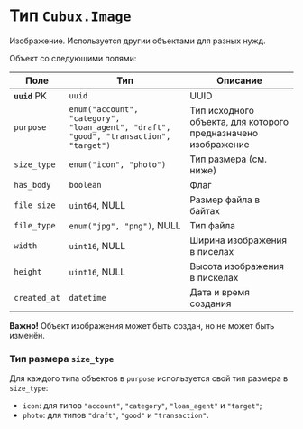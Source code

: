 Тип `Cubux.Image`
=================

Изображение. Используется другии объектами для разных нужд.

Объект со следующими полями:

Поле | Тип | Описание
---- | --- | --------
**`uuid`** PK | `uuid`                   | UUID
`purpose` | `enum("account", "category", "loan_agent", "draft", "good", "transaction", "target")` | Тип исходного объекта, для которого предназначено изображение
`size_type` | `enum("icon", "photo")`    | Тип размера (см. ниже)
`has_body`  | `boolean`                  | Флаг
`file_size` | `uint64`, NULL             | Размер файла в байтах
`file_type` | `enum("jpg", "png")`, NULL | Тип файла
`width`     | `uint16`, NULL             | Ширина изображения в писелах
`height`    | `uint16`, NULL             | Высота изображения в пискелах
`created_at`| `datetime`                 | Дата и время создания

**Важно!** Объект изображения может быть создан, но не может быть
изменён.


### Тип размера `size_type`

Для каждого типа объектов в `purpose` используется свой тип размера в `size_type`:

*   `icon`: для типов `"account"`, `"category"`, `"loan_agent"` и `"target"`;
*   `photo`: для типов `"draft"`, `"good"` и `"transaction"`.

